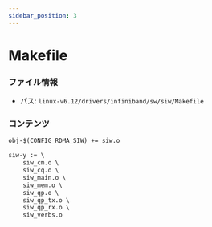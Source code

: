 ```yaml
---
sidebar_position: 3
---
```

# Makefile

### ファイル情報

- パス: `linux-v6.12/drivers/infiniband/sw/siw/Makefile`

### コンテンツ

```txt
obj-$(CONFIG_RDMA_SIW) += siw.o

siw-y := \
	siw_cm.o \
	siw_cq.o \
	siw_main.o \
	siw_mem.o \
	siw_qp.o \
	siw_qp_tx.o \
	siw_qp_rx.o \
	siw_verbs.o

```
